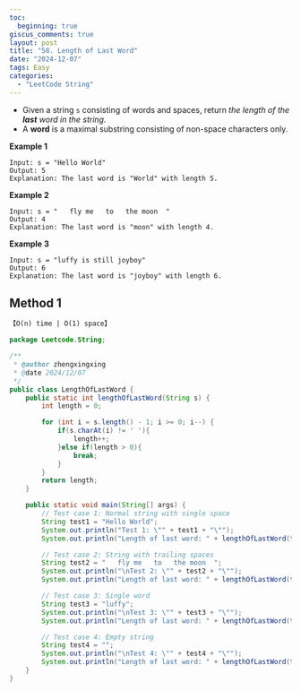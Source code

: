 ```yaml
---
toc:
  beginning: true
giscus_comments: true
layout: post
title: "58. Length of Last Word"
date: "2024-12-07"
tags: Easy
categories:
  - "LeetCode String"
---
```



- Given a string `s` consisting of words and spaces, return *the length of the **last** word in the string.*
- A **word** is a maximal substring consisting of non-space characters only.

**Example 1**

```
Input: s = "Hello World"
Output: 5
Explanation: The last word is "World" with length 5.
```

**Example 2**

```
Input: s = "   fly me   to   the moon  "
Output: 4
Explanation: The last word is "moon" with length 4.
```

**Example 3**

```
Input: s = "luffy is still joyboy"
Output: 6
Explanation: The last word is "joyboy" with length 6.
```

## Method 1

```tex
【O(n) time | O(1) space】
```

```java
package Leetcode.String;

/**
 * @author zhengxingxing
 * @date 2024/12/07
 */
public class LengthOfLastWord {
    public static int lengthOfLastWord(String s) {
        int length = 0;

        for (int i = s.length() - 1; i >= 0; i--) {
            if(s.charAt(i) != ' '){
                length++;
            }else if(length > 0){
                break;
            }
        }
        return length;
    }

    public static void main(String[] args) {
        // Test case 1: Normal string with single space
        String test1 = "Hello World";
        System.out.println("Test 1: \"" + test1 + "\"");
        System.out.println("Length of last word: " + lengthOfLastWord(test1));

        // Test case 2: String with trailing spaces
        String test2 = "   fly me   to   the moon  ";
        System.out.println("\nTest 2: \"" + test2 + "\"");
        System.out.println("Length of last word: " + lengthOfLastWord(test2));

        // Test case 3: Single word
        String test3 = "luffy";
        System.out.println("\nTest 3: \"" + test3 + "\"");
        System.out.println("Length of last word: " + lengthOfLastWord(test3));

        // Test case 4: Empty string
        String test4 = "";
        System.out.println("\nTest 4: \"" + test4 + "\"");
        System.out.println("Length of last word: " + lengthOfLastWord(test4));
    }
}

```





